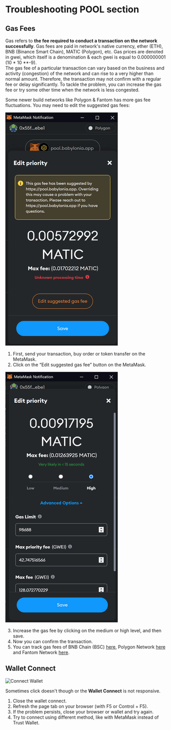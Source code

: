 # Troubleshooting POOL section

## Gas Fees
Gas refers to **the fee required to conduct a transaction on the network successfully**. Gas fees are paid in network's native currency, ether (ETH), BNB (Binance Smart Chain), MATIC (Polygon), etc. Gas prices are denoted in gwei, which itself is a denomination & each gwei is equal to 0.000000001 (10 * 10 **-9). <br/>
The gas fee of a particular transaction can vary based on the business and activity (congestion) of the network and can rise to a very higher than normal amount. Therefore, the transaction 
may not confirm with a regular fee or delay significantly. To tackle the problem, you can increase the gas fee or try some other time when the network is less congested. <br/>

Some newer build networks like Polygon & Fantom has more gas fee fluctuations. You may need to edit the suggested gas fees:

![Network gas fee edit ](https://raw.githubusercontent.com/babyloniaapp/docs/main/assets/screenshot/Screenshot_MetaMask_Fee-01.png)

 1. First, send your transaction, buy order or token transfer on the MetaMask.
 2. Click on the “Edit suggested gas fee” button on the MetaMask.


![Network gas fee edit ](https://raw.githubusercontent.com/babyloniaapp/docs/main/assets/screenshot/Screenshot_MetaMask_Fee-02.png)


 3. Increase the gas fee by clicking on the medium or high level, and then save.
 4. Now you can confirm the transaction.
 5. You can track gas fees of BNB Chain (BSC) [here](https://bscscan.com/gastracker), Polygon Network [here](https://polygonscan.com/gastracker) and Fantom Network [here](https://ftmscan.com/gastracker).


## Wallet Connect 

<img width="600" alt="Connect Wallet" src="https://user-images.githubusercontent.com/94221562/174427023-6c099025-d45e-4589-a1be-852211d232c4.png">


Sometimes click doesn't though or the **Wallet Connect** is not responsive.

 1. Close the wallet connect.
 2. Refresh the page tab on your browser (with F5 or Control + F5).
 3. If the problem persists, close your browser or wallet and try again.
 4. Try to connect using different method, like with MetaMask instead of Trust Wallet. 
